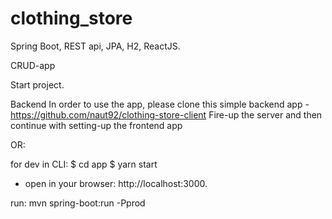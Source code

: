 # clothing_store
Spring Boot, REST api, JPA, H2, ReactJS.
 
CRUD-app

Start project.

Backend
In order to use the app, please clone this simple backend app - https://github.com/naut92/clothing-store-client Fire-up the server and then continue with setting-up the frontend app

OR:

for dev in CLI: 
$ cd app
$ yarn start

- open in your browser: http://localhost:3000.

run: mvn spring-boot:run -Pprod

